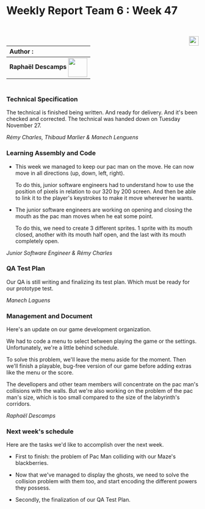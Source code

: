 # Weekly Report Team 6 : Week 47 

<br>

[<img src="https://www.presse-citron.net/app/uploads/2020/06/linkedin-logo.jpg"  width="25px" align=right>](https://www.linkedin.com/in/rapha%C3%ABl-descamps-201112293)


| Author :        |
| :-------------- |
| **Raphaël Descamps** <img src="https://ca.slack-edge.com/T019N8PRR7W-U05TNB290FJ-abc72bbf0d47-512" width="50px" align=center> 


### <br> Technical Specification 

The technical is finished being written. And ready for delivery. And it's been checked and corrected. The technical was handed down on Tuesday November 27. 

*Rémy Charles, Thibaud Marlier & Manech Lenguens*

### Learning Assembly and Code 

* This week we managed to keep our pac man on the move. He can now move in all directions (up, down, left, right). 

  To do this, junior software engineers had to understand how to use the position of pixels in relation to our 320 by 200 screen. And then be able to link it to the player's keystrokes to make it move wherever he wants. 

* The junior software engineers are working on opening and closing the mouth as the pac man  moves when he eat some point. 

  To do this, we need to create 3 different sprites. 1 sprite with its mouth closed, another with its mouth half open, and the last with its mouth completely open.

*Junior Software Engineer & Rémy Charles* 

### QA Test Plan

Our QA is still writing and finalizing its test plan. Which must be ready for our prototype test. 

*Manech Laguens* 

### Management and Document 

Here's an update on our game development organization. 

We had to code a menu to select between playing the game or the settings. Unfortunately, we're a little behind schedule. 

To solve this problem, we'll leave the menu aside for the moment. Then we'll finish a playable, bug-free version of our game before adding extras like the menu or the score. 

The devellopers and other team members will concentrate on the pac man's collisions with the walls. But we're also working on the problem of the pac man's size, which is too small compared to the size of the labyrinth's corridors.  

*Raphaël Descamps* 

### Next week's schedule 

Here are the tasks we'd like to accomplish over the next week. 

* First to finish: the problem of Pac Man colliding with our Maze's blackberries. 

* Now that we've managed to display the ghosts, we need to solve the collision problem with them too, and start encoding the different powers they possess. 

* Secondly, the finalization of our QA Test Plan. 